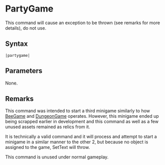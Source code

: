 # PartyGame

This command will cause an exception to be thrown (see remarks for more details), do not use. 

## Syntax

````
|partygame|
````

## Parameters

None.

## Remarks

This command was intended to start a third minigame similarly to how [BeeGame](BeeGame.md) and [DungeonGame](DungeonGame.md) operates. However, this minigame ended up being scrapped earlier in development and this command as well as a few unused assets remained as relics from it.

It is technically a valid command and it will process and attempt to start a minigame in a similar manner to the other 2, but because no object is assigned to the game, SetText will throw.

This command is unused under normal gameplay.
